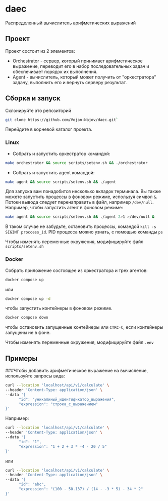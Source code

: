 # daec
Распределенный вычислитель арифметических выражений

## Проект

Проект состоит из 2 элементов:

- Orchestrator - сервер, который принимает арифметическое выражение, переводит его в
  набор последовательных задач и обеспечивает порядок их выполнения. 
- Agent - вычислитель, который может получить от "оркестратора" задачу, выполнить его и
  вернуть серверу результат.

## Сборка и запуск

Склонируйте это репозиторий
```sh
git clone https://github.com/Vojan-Najov/daec.git`
```
Перейдите в корневой каталог проекта.

### Linux
  - Собрать и запустить оркестратор командой:
  ```sh
  make orchestrator && source scripts/setenv.sh && ./orchestrator
  ```
  - Собрать и запустить agent командой:
  ```sh
  make agent && source scripts/setenv.sh && ./agent
  ```

Для запуска вам понадобится несколько вкладок терминала.
Вы также можете запустить процессы в фоновом режиме, используя символ `&`.
Потоки вывода следует перенаправить в файл, например `/dev/null`.
Например, чтобы запустить агент в фоновом режиме:
  ```sh
  make agent && source scripts/setenv.sh && ./agent 2>1 >/dev/null &
  ```
В таком случае не забудьте, остановить процессы, командой `kill -s SIGINT proccess_id`.
PID процесса можно узнать, с помощью команды `ps`

Чтобы изменять переменные окружения, модифицируйте файл `scripts/setenv.sh`

### Docker

Собрать приложение состоящее из оркестратора и трех агентов:
```sh
docker compose up
```
или 
```sh
docker compose up -d
```
чтобы запустить контейнеры в фоновом режиме.
```sh
docker compose down
```
чтобы остановить запущенные контейнеры или `CTRC-C`, если контейнеры запущены не в фоне.

Чтобы изменять переменные окружения, модифицируйте файл `.env`

## Примеры

###Чтобы добавить арифметическое выражение на вычисление, используйте запросы вида:

```sh
curl --location 'localhost/api/v1/calculate' \
--header 'Content-Type: application/json' \
--data '{
      "id": "уникалиный_идентификатор_выражения",
      "expression": "строка_с_выражением"
}'
```

Например:

```sh
curl --location 'localhost/api/v1/calculate' \
--header 'Content-Type: application/json' \
--data '{
      "id": "1",
      "expression": "1 + 2 + 3 * -4 - 20 / 5"
}'
```

или

```sh
curl --location 'localhost/api/v1/calculate' \
--header 'Content-Type: application/json' \
--data '{
      "id": "abc",
      "expression": "(100 - 50.137) / (14 - -3 * 5) - 34 * 2"
}'
```


